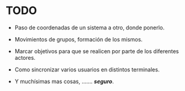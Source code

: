 # TODO #

  * Paso de coordenadas de un sistema a otro, donde ponerlo.
  * Movimientos de grupos, formación de los mismos.
  * Marcar objetivos para que se realicen por parte de los diferentes actores.
  * Como sincronizar varios usuarios en distintos terminales.

  * Y muchísimas mas cosas, ....... **_seguro_**.